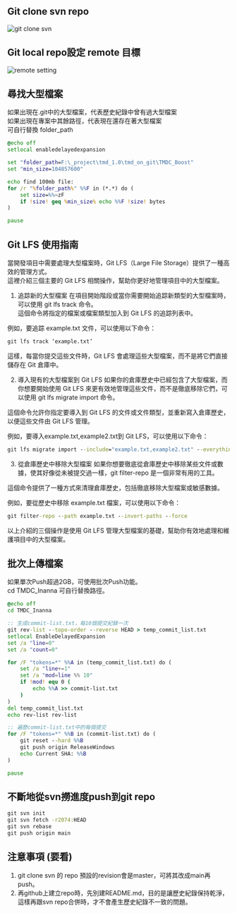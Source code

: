 ## Git clone svn repo

![git clone svn](https://github.com/weitsunglin/svn-to-git-solution/blob/main/git%20clone%20svn%20repo.jpg)


## Git local repo設定 remote 目標

![remote setting](https://github.com/weitsunglin/svn-to-git-solution/blob/main/remote%20setting.jpg)

## 尋找大型檔案

如果出現在.git中的大型檔案，代表歷史紀錄中曾有過大型檔案 <br>
如果出現在專案中其餘路徑，代表現在還存在著大型檔案 <br>
可自行替換 folder_path  
```bat
@echo off
setlocal enabledelayedexpansion

set "folder_path=F:\_project\tmd_1.0\tmd_on_git\TMDC_Boost"
set "min_size=104857600"

echo find 100mb file:
for /r "%folder_path%" %%F in (*.*) do (
    set size=%%~zF
    if !size! geq %min_size% echo %%F !size! bytes
)

pause
```

## Git LFS 使用指南

當開發項目中需要處理大型檔案時，Git LFS（Large File Storage）提供了一種高效的管理方式。<br>
這裡介紹三個主要的 Git LFS 相關操作，幫助你更好地管理項目中的大型檔案。

1. 追踪新的大型檔案
在項目開始階段或當你需要開始追踪新類型的大型檔案時，可以使用 git lfs track 命令。<br>
這個命令將指定的檔案或檔案類型加入到 Git LFS 的追踪列表中。

例如，要追踪 example.txt 文件，可以使用以下命令：

```bat
git lfs track ‘example.txt’
```

這樣，每當你提交這些文件時，Git LFS 會處理這些大型檔案，而不是將它們直接儲存在 Git 倉庫中。

2. 導入現有的大型檔案到 Git LFS
如果你的倉庫歷史中已經包含了大型檔案，而你想要開始使用 Git LFS 來更有效地管理這些文件，而不是徹底移除它們，可以使用 git lfs migrate import 命令。

這個命令允許你指定要導入到 Git LFS 的文件或文件類型，並重新寫入倉庫歷史，以便這些文件由 Git LFS 管理。

例如，要導入example.txt,example2.txt到 Git LFS，可以使用以下命令：

```bat
git lfs migrate import --include="example.txt,example2.txt" --everything
```

3. 從倉庫歷史中移除大型檔案
如果你想要徹底從倉庫歷史中移除某些文件或數據，使其好像從未被提交過一樣，git filter-repo 是一個非常有用的工具。

這個命令提供了一種方式來清理倉庫歷史，包括徹底移除大型檔案或敏感數據。

例如，要從歷史中移除 example.txt 檔案，可以使用以下命令：

```bat
git filter-repo --path example.txt --invert-paths --force
```

以上介紹的三個操作是使用 Git LFS 管理大型檔案的基礎，幫助你有效地處理和維護項目中的大型檔案。


## 批次上傳檔案

如果單次Push超過2GB，可使用批次Push功能。<br>
cd TMDC_Inanna 可自行替換路徑。
```bat
@echo off
cd TMDC_Inanna 

:: 生成commit-list.txt，每10個提交紀錄一次
git rev-list --topo-order --reverse HEAD > temp_commit_list.txt
setlocal EnableDelayedExpansion
set /a "line=0"
set /a "count=0"

for /F "tokens=*" %%A in (temp_commit_list.txt) do (
    set /a "line+=1"
    set /a "mod=line %% 10"
    if !mod! equ 0 (
        echo %%A >> commit-list.txt
    )
)
del temp_commit_list.txt
echo rev-list rev-list

:: 遍歷commit-list.txt中的每個提交
for /F "tokens=*" %%B in (commit-list.txt) do (
    git reset --hard %%B
    git push origin ReleaseWindows
    echo Current SHA: %%B
)

pause

```
## 不斷地從svn撈進度push到git repo

```bat
git svn init
git svn fetch -r2074:HEAD
git svn rebase
git push origin main
```

## 注意事項 (要看)
1. git clone svn 的 repo 預設的revision會是master，可將其改成main再push。
2. 再github上建立repo時，先別建README.md，目的是讓歷史紀錄保持乾淨，這樣再跟svn repo合併時，才不會產生歷史紀錄不一致的問題。

